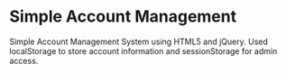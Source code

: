 # Simple Account Management
Simple Account Management System using HTML5 and jQuery. Used localStorage to store account information and sessionStorage for admin access.
